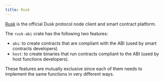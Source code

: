 ```yaml
---
title: Rusk
---
```


<a href="https://github.com/dusk-network/rusk" target="_blank" >Rusk</a>  is the official Dusk protocol node client and smart contract platform.

The ```rusk-abi``` crate has the following two features: 
- ```abi```: to create contracts that are compliant with the ABI (used by smart contracts developers)
- ```host```: to create binaries that run contracts compliant to the ABI (used by host functions developers).

These features are mutually exclusive since each of them needs to implement the same functions in very different ways. 